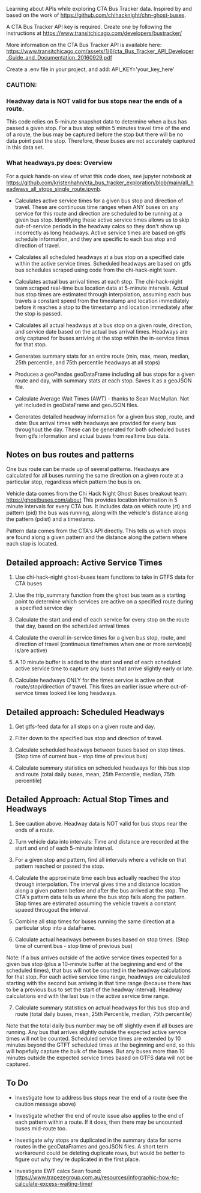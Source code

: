 Learning about APIs while exploring CTA Bus Tracker data.  Inspired by and based on the work of
https://github.com/chihacknight/chn-ghost-buses.

A CTA Bus Tracker API key is required.  Create one by following the instructions at 
https://www.transitchicago.com/developers/bustracker/

More information on the CTA Bus Tracker API is available here:
https://www.transitchicago.com/assets/1/6/cta_Bus_Tracker_API_Developer_Guide_and_Documentation_20160929.pdf

Create a .env file in your project, and add:
API_KEY='your_key_here'

### CAUTION:  
### Headway data is NOT valid for bus stops near the ends of a route.
  This code relies on 5-minute snapshot data to determine when a bus has passed a given stop.  For a bus stop within 5 minutes travel time of the end of a route, the bus may be captured before the stop but there will be no data point past the stop.  Therefore, these buses are not accurately captured in this data set.

### What headways.py does:  Overview

For a quick hands-on view of what this code does, see jupyter notebook at https://github.com/kristenhahn/cta_bus_tracker_exploration/blob/main/all_headways_all_stops_single_route.ipynb.

- Calculates active service times for a given bus stop and direction of travel. These are continuous time ranges when ANY buses on any service for this route and direction are scheduled to be running at a given bus stop. Identifying these active service times allows us to skip out-of-service periods in the headway calcs so they don't show up incorrectly as long headways.  Active service times are based on gtfs schedule information, and they are specific to each bus stop and direction of travel. 

- Calculates all scheduled headways at a bus stop on a specified date within the active service times.  Scheduled headways are based on gtfs bus schedules scraped using code from the chi-hack-night team.

- Calculates actual bus arrival times at each stop.  The chi-hack-night team scraped real-time bus location data at 5-minute intervals.  Actual bus stop times are estimated through interpolation, assuming each bus travels a constant speed from the timestamp and location immediately before it reaches a stop to the timestamp and location immediately after the stop is passed.

- Calculates all actual headways at a bus stop on a given route, direction, and service date based on the actual bus arrival times.  Headways are only captured for buses arriving at the stop within the in-service  times for that stop. 

- Generates summary stats for an entire route (min, max, mean, median, 25th percentile, and 75th percentile headways at all stops)

- Produces a geoPandas geoDataFrame including all bus stops for a given route and day, with summary stats at each stop.  Saves it as a geoJSON file.

- Calculate Average Wait Times (AWT) - thanks to Sean MacMullan.  Not yet included in geoDataFrame and geoJSON files.

- Generates detailed headway information for a given bus stop, route, and date:  Bus arrival times with headways are provided for every bus throughout the day. These can be generated for both scheduled buses from gtfs information and actual buses from realtime bus data.

## Notes on bus routes and patterns

One bus route can be made up of several patterns.  Headways are calculated for all buses running the same direction on a given route at a particular stop, regardless which pattern the bus is on.   

Vehicle data comes from the Chi Hack Night Ghost Buses breakout team: https://ghostbuses.com/about
This provides location information in 5 minute intervals for every CTA bus.  It includes
data on which route (rt) and pattern (pid) the bus was running, along with the vehicle's distance along the pattern (pdist) and a timestamp.  

Pattern data comes from the CTA's API directly. This tells us which stops are found along
a given pattern and the distance along the pattern where each stop is located.

## Detailed approach:  Active Service Times

1. Use chi-hack-night ghost-buses team functions to take in GTFS data for CTA buses

2. Use the trip_summary function from the ghost bus team as a starting point to determine which services are active on a specified route during a specified service day

3. Calculate the start and end of each service for every stop on the route that day, based on the scheduled arrival times

4. Calculate the overall in-service times for a given bus stop, route, and direction of travel (continuous timeframes when one or more service(s) is/are active)

5. A 10 minute buffer is added to the start and end of each scheduled active service time to capture any buses that arrive slightly early or late.

6. Calculate headways ONLY for the times service is active on that route/stop/direction of travel. This fixes an earlier issue where out-of-service times looked like long headways.  

## Detailed approach:  Scheduled Headways

1. Get gtfs-feed data for all stops on a given route and day.  

2. Filter down to the specified bus stop and direction of travel.

2. Calculate scheduled headways between buses based on stop times.  (Stop time of current bus - stop time of previous bus)

3. Calculate summary statistics on scheduled headways for this bus stop and route (total daily buses, mean, 25th Percentile, median, 75th percentile)


## Detailed Approach: Actual Stop Times and Headways

1. See caution above. Headway data is NOT valid for bus stops near the ends of a route.

2. Turn vehicle data into intervals:  Time and distance are recorded at the start and end of each 5-minute interval.

3. For a given stop and pattern, find all intervals where a vehicle on that pattern reached or passed the stop.

4. Calculate the approximate time each bus actually reached the stop through interpolation.  The interval gives time and distance location along a given pattern before and after the bus arrived at the stop.  The CTA's pattern data tells us where the bus stop falls along the pattern.  Stop times are estimated assuming the vehicle travels a constant spaeed througout the interval.

5. Combine all stop times for buses running the same direction at a particular stop into a dataFrame.

6. Calculate actual headways between buses based on stop times.  (Stop time of current bus - stop time of previous bus)

Note: If a bus arrives outside of the active service times expected for a given bus stop (plus a 10-minute buffer at the beginning and end of the scheduled times), that bus will not be counted in the headway calculations for that stop.  For each active service time range, headways are calculated starting with the second bus arriving in that time range (because there has to be a previous bus to set the start of the headway interval).   Headway calculations end with the last bus in the active service time range.

7. Calculate summary statistics on actual headways for this bus stop and route (total daily buses, mean, 25th Percentile, median, 75th percentile)

Note that the total daily bus number may be off slightly even if all buses are running.  Any bus that arrives slightly outside the expected active service times will not be counted.  Scheduled service times are extended by 10 minutes beyond the GTFT scheduled times at the beginning and end, so this will hopefully capture the bulk of the buses.  But any buses more than 10 minutes outside the expected service times based on GTFS data will not be captured.

## To Do

- Investigate how to address bus stops near the end of a route (see the caution message above)

- Investigate whether the end of route issue also applies to the end of each pattern within a route.  If it does, then there may be uncounted buses mid-route too.

- Investigate why stops are duplicated in the summary data for some routes in the geoDataFrames and geoJSON files.  A short term workaround could be deleting duplicate rows, but would be better to figure out why they're duplicated in the first place.

- Investigate EWT calcs Sean found: https://www.trapezegroup.com.au/resources/infographic-how-to-calculate-excess-waiting-time/ 



